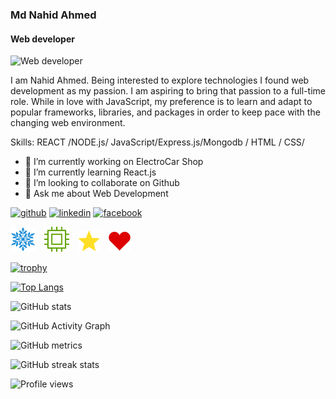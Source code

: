 ### Md Nahid Ahmed
#### Web developer
![Web developer](https://media-exp1.licdn.com/dms/image/C4E16AQHEmR9sXgtnCw/profile-displaybackgroundimage-shrink_200_800/0/1625551176670?e=1642636800&v=beta&t=bg8_XX5KYFVzBaIR7TEcwfQMFzryCTbHS49NVzZ2sS8)

I am Nahid Ahmed. Being interested to explore technologies I found web development as my passion. I am aspiring to bring that passion to a full-time role.
While in love with JavaScript, my preference is to learn and adapt to popular frameworks, libraries, and packages in order to keep pace with the changing web environment.

Skills:  REACT /NODE.js/ JavaScript/Express.js/Mongodb / HTML / CSS/

- 🔭 I’m currently working on ElectroCar Shop 
- 🌱 I’m currently learning React.js 
- 👯 I’m looking to collaborate on Github 
- 💬 Ask me about Web Development 


[<img src='https://cdn.jsdelivr.net/npm/simple-icons@3.0.1/icons/github.svg' alt='github' height='40'>](https://github.com/https://github.com/NahidAhmed07)  [<img src='https://cdn.jsdelivr.net/npm/simple-icons@3.0.1/icons/linkedin.svg' alt='linkedin' height='40'>](https://www.linkedin.com/in///)  [<img src='https://cdn.jsdelivr.net/npm/simple-icons@3.0.1/icons/facebook.svg' alt='facebook' height='40'>](https://www.facebook.com/https://www.facebook.com/profile.php?id=100047821750933)  

<a href='https://archiveprogram.github.com/'><img src='https://raw.githubusercontent.com/acervenky/animated-github-badges/master/assets/acbadge.gif' width='40' height='40'></a> <a href='https://docs.github.com/en/developers'><img src='https://raw.githubusercontent.com/acervenky/animated-github-badges/master/assets/devbadge.gif' width='40' height='40'></a> <a href='https://stars.github.com/'><img src='https://raw.githubusercontent.com/acervenky/animated-github-badges/master/assets/starbadge.gif' width='35' height='35'></a> <a href='https://docs.github.com/en/github/supporting-the-open-source-community-with-github-sponsors'><img src='https://raw.githubusercontent.com/acervenky/animated-github-badges/master/assets/sponsorbadge.gif' width='35' height='35'></a> 

[![trophy](https://github-profile-trophy.vercel.app/?username=https://github.com/NahidAhmed07)](https://github.com/ryo-ma/github-profile-trophy)

[![Top Langs](https://github-readme-stats.vercel.app/api/top-langs/?username=https://github.com/NahidAhmed07)](https://github.com/anuraghazra/github-readme-stats)

![GitHub stats](https://github-readme-stats.vercel.app/api?username=https://github.com/NahidAhmed07&show_icons=true&count_private=true)  

![GitHub Activity Graph](https://activity-graph.herokuapp.com/graph?username=https://github.com/NahidAhmed07)  

![GitHub metrics](https://metrics.lecoq.io/https://github.com/NahidAhmed07)  

![GitHub streak stats](https://github-readme-streak-stats.herokuapp.com/?user=https://github.com/NahidAhmed07)  

![Profile views](https://gpvc.arturio.dev/https://github.com/NahidAhmed07)  
